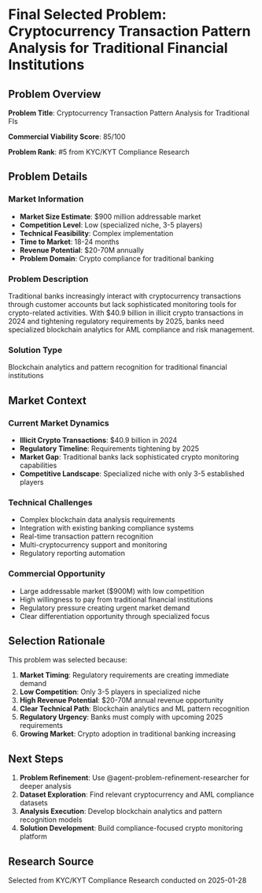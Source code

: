# Final Selected Problem: Cryptocurrency Transaction Pattern Analysis for Traditional Financial Institutions

## Problem Overview

**Problem Title**: Cryptocurrency Transaction Pattern Analysis for Traditional FIs

**Commercial Viability Score**: 85/100

**Problem Rank**: #5 from KYC/KYT Compliance Research

## Problem Details

### Market Information
- **Market Size Estimate**: $900 million addressable market
- **Competition Level**: Low (specialized niche, 3-5 players)
- **Technical Feasibility**: Complex implementation
- **Time to Market**: 18-24 months
- **Revenue Potential**: $20-70M annually
- **Problem Domain**: Crypto compliance for traditional banking

### Problem Description
Traditional banks increasingly interact with cryptocurrency transactions through customer accounts but lack sophisticated monitoring tools for crypto-related activities. With $40.9 billion in illicit crypto transactions in 2024 and tightening regulatory requirements by 2025, banks need specialized blockchain analytics for AML compliance and risk management.

### Solution Type
Blockchain analytics and pattern recognition for traditional financial institutions

## Market Context

### Current Market Dynamics
- **Illicit Crypto Transactions**: $40.9 billion in 2024
- **Regulatory Timeline**: Requirements tightening by 2025
- **Market Gap**: Traditional banks lack sophisticated crypto monitoring capabilities
- **Competitive Landscape**: Specialized niche with only 3-5 established players

### Technical Challenges
- Complex blockchain data analysis requirements
- Integration with existing banking compliance systems
- Real-time transaction pattern recognition
- Multi-cryptocurrency support and monitoring
- Regulatory reporting automation

### Commercial Opportunity
- Large addressable market ($900M) with low competition
- High willingness to pay from traditional financial institutions
- Regulatory pressure creating urgent market demand
- Clear differentiation opportunity through specialized focus

## Selection Rationale

This problem was selected because:

1. **Market Timing**: Regulatory requirements are creating immediate demand
2. **Low Competition**: Only 3-5 players in specialized niche
3. **High Revenue Potential**: $20-70M annual revenue opportunity
4. **Clear Technical Path**: Blockchain analytics and ML pattern recognition
5. **Regulatory Urgency**: Banks must comply with upcoming 2025 requirements
6. **Growing Market**: Crypto adoption in traditional banking increasing

## Next Steps

1. **Problem Refinement**: Use @agent-problem-refinement-researcher for deeper analysis
2. **Dataset Exploration**: Find relevant cryptocurrency and AML compliance datasets
3. **Analysis Execution**: Develop blockchain analytics and pattern recognition models
4. **Solution Development**: Build compliance-focused crypto monitoring platform

## Research Source
Selected from KYC/KYT Compliance Research conducted on 2025-01-28